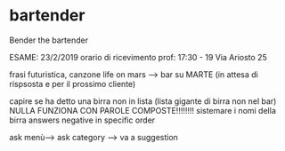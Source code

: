 # bartender
Bender the bartender


ESAME: 23/2/2019 orario di ricevimento prof: 17:30 - 19 Via Ariosto 25

frasi futuristica, canzone life on mars --> bar su MARTE (in attesa di rispsosta e per il prossimo cliente)

capire se ha detto una birra non in lista (lista gigante di birra non nel bar)
NULLA FUNZIONA CON PAROLE COMPOSTE!!!!!!!!
sistemare i nomi della birra
answers negative in specific order


ask menù--> ask category --> va a suggestion

